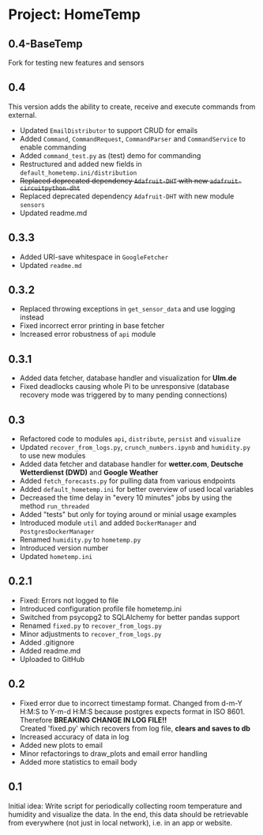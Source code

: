 # Project: HomeTemp

## 0.4-BaseTemp

Fork for testing new features and sensors 

## 0.4

This version adds the ability to create, receive and execute commands from external.

- Updated `EmailDistributor` to support CRUD for emails
- Added `Command`, `CommandRequest`, `CommandParser` and `CommandService` to enable commanding
- Added `command_test.py` as (test) demo for commanding
- Restructured and added new fields in `default_hometemp.ini/distribution`
- ~~Replaced deprecated dependency `Adafruit-DHT` with new `adafruit-circuitpython-dht`~~
- Replaced deprecated dependency `Adafruit-DHT` with new module `sensors`
- Updated readme.md

## 0.3.3

- Added URI-save whitespace in `GoogleFetcher`
- Updated `readme.md`

## 0.3.2

- Replaced throwing exceptions in `get_sensor_data` and use logging instead
- Fixed incorrect error printing in base fetcher
- Increased error robustness of `api` module

## 0.3.1

- Added data fetcher, database handler and visualization for **Ulm.de**
- Fixed deadlocks causing whole Pi to be unresponsive (database recovery mode was triggered by to many pending
  connections)

## 0.3

- Refactored code to modules `api`, `distribute`, `persist` and `visualize`
- Updated `recover_from_logs.py`, `crunch_numbers.ipynb` and `humidity.py` to use new modules
- Added data fetcher and database handler for **wetter.com**, **Deutsche Wetterdienst (DWD)** and **Google Weather**
- Added `fetch_forecasts.py` for pulling data from various endpoints
- Added `default_hometemp.ini` for better overview of used local variables
- Decreased the time delay in "every 10 minutes" jobs by using the method `run_threaded`
- Added "tests" but only for toying around or minial usage examples
- Introduced module `util` and added `DockerManager` and `PostgresDockerManager`
- Renamed `humidity.py` to `hometemp.py`
- Introduced version number
- Updated `hometemp.ini`

## 0.2.1

- Fixed: Errors not logged to file
- Introduced configuration profile file hometemp.ini
- Switched from psycopg2 to SQLAlchemy for better pandas support
- Renamed `fixed.py` to `recover_from_logs.py`
- Minor adjustments to `recover_from_logs.py`
- Added .gitignore
- Added readme.md
- Uploaded to GitHub

## 0.2

- Fixed error due to incorrect timestamp format. Changed from d-m-Y H:M:S to Y-m-d H:M:S because postgres expects format
  in ISO 8601. <br />
  Therefore **BREAKING CHANGE IN LOG FILE!!**<br />
  Created 'fixed.py' which recovers from log file, **clears and saves to db**
- Increased accuracy of data in log
- Added new plots to email
- Minor refactorings to draw_plots and email error handling
- Added more statistics to email body

## 0.1

Initial idea: Write script for periodically collecting room temperature and humidity and visualize the data.
In the end, this data should be retrievable from everywhere (not just in local network), i.e. in an app or website.
